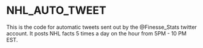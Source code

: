 # NHL_AUTO_TWEET
This is the code for automatic tweets sent out by the @Finesse_Stats twitter account. It posts NHL facts 5 times a day on the hour from 5PM - 10 PM EST.

